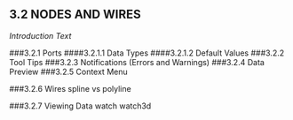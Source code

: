 ## 3.2 NODES AND WIRES

_Introduction Text_

###3.2.1	Ports
####3.2.1.1	Data Types
####3.2.1.2	Default Values
###3.2.2	Tool Tips
###3.2.3	Notifications (Errors and Warnings)
###3.2.4	Data Preview
###3.2.5	Context Menu

###3.2.6 Wires
spline vs polyline

###3.2.7 Viewing Data
watch
watch3d
